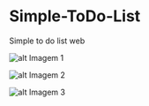 # Simple-ToDo-List
Simple to do list web

![alt Imagem 1](https://github.com/RafaelGoulartB/Simple-ToDo-List/blob/master/img/simple1.png)

![alt Imagem 2](https://github.com/RafaelGoulartB/Simple-ToDo-List/blob/master/img/simple2.png)

![alt Imagem 3](https://github.com/RafaelGoulartB/Simple-ToDo-List/blob/master/img/simple3.png)
